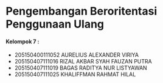 # Pengembangan Beroritentasi Penggunaan Ulang

<h4> Kelompok 7 : </h4>
<ul>
	<li>205150400111052 AURELIUS ALEXANDER VIRIYA</li>
    <li>205150407111016 RIZAL AKBAR SYAH FAUZAN PUTRA</li>
    <li>205150407111019 BAGAS RADITYA NUR LISTYAWAN</li>
    <li>205150407111025 KHALIFFMAN RAHMAT HILAL</li>
</ul>
